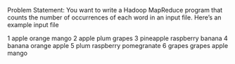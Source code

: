 Problem Statement: You want to write a Hadoop MapReduce program that counts the number of occurrences of each word in an input file. Here’s an example input file

1 apple orange mango
2 apple plum grapes
3 pineapple raspberry banana
4 banana orange apple
5 plum raspberry pomegranate
6 grapes grapes apple mango
